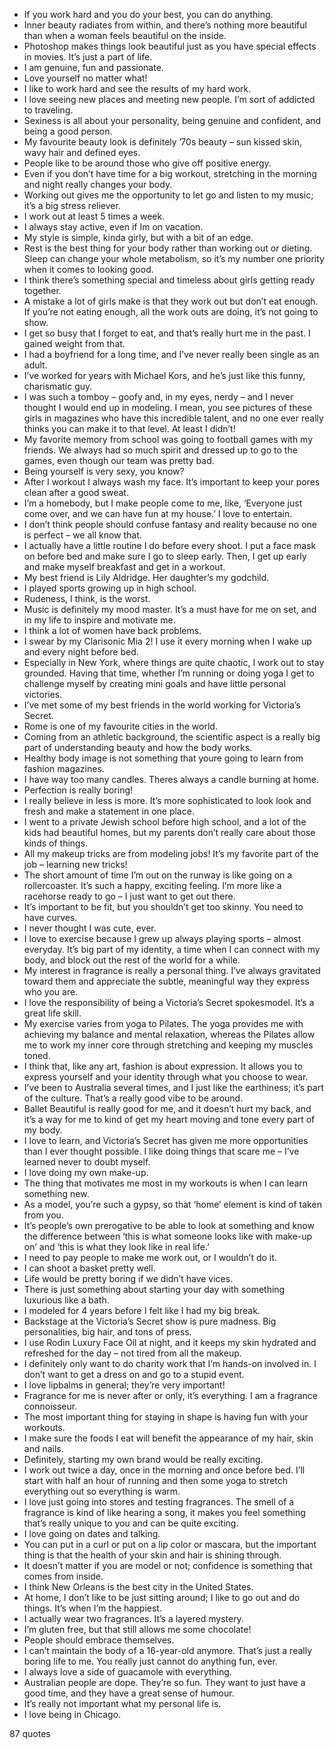  - If you work hard and you do your best, you can do anything.
 - Inner beauty radiates from within, and there’s nothing more beautiful than when a woman feels beautiful on the inside.
 - Photoshop makes things look beautiful just as you have special effects in movies. It’s just a part of life.
 - I am genuine, fun and passionate.
 - Love yourself no matter what!
 - I like to work hard and see the results of my hard work.
 - I love seeing new places and meeting new people. I’m sort of addicted to traveling.
 - Sexiness is all about your personality, being genuine and confident, and being a good person.
 - My favourite beauty look is definitely ’70s beauty – sun kissed skin, wavy hair and defined eyes.
 - People like to be around those who give off positive energy.
 - Even if you don’t have time for a big workout, stretching in the morning and night really changes your body.
 - Working out gives me the opportunity to let go and listen to my music; it’s a big stress reliever.
 - I work out at least 5 times a week.
 - I always stay active, even if Im on vacation.
 - My style is simple, kinda girly, but with a bit of an edge.
 - Rest is the best thing for your body rather than working out or dieting. Sleep can change your whole metabolism, so it’s my number one priority when it comes to looking good.
 - I think there’s something special and timeless about girls getting ready together.
 - A mistake a lot of girls make is that they work out but don’t eat enough. If you’re not eating enough, all the work outs are doing, it’s not going to show.
 - I get so busy that I forget to eat, and that’s really hurt me in the past. I gained weight from that.
 - I had a boyfriend for a long time, and I’ve never really been single as an adult.
 - I’ve worked for years with Michael Kors, and he’s just like this funny, charismatic guy.
 - I was such a tomboy – goofy and, in my eyes, nerdy – and I never thought I would end up in modeling. I mean, you see pictures of these girls in magazines who have this incredible talent, and no one ever really thinks you can make it to that level. At least I didn’t!
 - My favorite memory from school was going to football games with my friends. We always had so much spirit and dressed up to go to the games, even though our team was pretty bad.
 - Being yourself is very sexy, you know?
 - After I workout I always wash my face. It’s important to keep your pores clean after a good sweat.
 - I’m a homebody, but I make people come to me, like, ‘Everyone just come over, and we can have fun at my house.’ I love to entertain.
 - I don’t think people should confuse fantasy and reality because no one is perfect – we all know that.
 - I actually have a little routine I do before every shoot. I put a face mask on before bed and make sure I go to sleep early. Then, I get up early and make myself breakfast and get in a workout.
 - My best friend is Lily Aldridge. Her daughter’s my godchild.
 - I played sports growing up in high school.
 - Rudeness, I think, is the worst.
 - Music is definitely my mood master. It’s a must have for me on set, and in my life to inspire and motivate me.
 - I think a lot of women have back problems.
 - I swear by my Clarisonic Mia 2! I use it every morning when I wake up and every night before bed.
 - Especially in New York, where things are quite chaotic, I work out to stay grounded. Having that time, whether I’m running or doing yoga I get to challenge myself by creating mini goals and have little personal victories.
 - I’ve met some of my best friends in the world working for Victoria’s Secret.
 - Rome is one of my favourite cities in the world.
 - Coming from an athletic background, the scientific aspect is a really big part of understanding beauty and how the body works.
 - Healthy body image is not something that youre going to learn from fashion magazines.
 - I have way too many candles. Theres always a candle burning at home.
 - Perfection is really boring!
 - I really believe in less is more. It’s more sophisticated to look look and fresh and make a statement in one place.
 - I went to a private Jewish school before high school, and a lot of the kids had beautiful homes, but my parents don’t really care about those kinds of things.
 - All my makeup tricks are from modeling jobs! It’s my favorite part of the job – learning new tricks!
 - The short amount of time I’m out on the runway is like going on a rollercoaster. It’s such a happy, exciting feeling. I’m more like a racehorse ready to go – I just want to get out there.
 - It’s important to be fit, but you shouldn’t get too skinny. You need to have curves.
 - I never thought I was cute, ever.
 - I love to exercise because I grew up always playing sports – almost everyday. It’s big part of my identity, a time when I can connect with my body, and block out the rest of the world for a while.
 - My interest in fragrance is really a personal thing. I’ve always gravitated toward them and appreciate the subtle, meaningful way they express who you are.
 - I love the responsibility of being a Victoria’s Secret spokesmodel. It’s a great life skill.
 - My exercise varies from yoga to Pilates. The yoga provides me with achieving my balance and mental relaxation, whereas the Pilates allow me to work my inner core through stretching and keeping my muscles toned.
 - I think that, like any art, fashion is about expression. It allows you to express yourself and your identity through what you choose to wear.
 - I’ve been to Australia several times, and I just like the earthiness; it’s part of the culture. That’s a really good vibe to be around.
 - Ballet Beautiful is really good for me, and it doesn’t hurt my back, and it’s a way for me to kind of get my heart moving and tone every part of my body.
 - I love to learn, and Victoria’s Secret has given me more opportunities than I ever thought possible. I like doing things that scare me – I’ve learned never to doubt myself.
 - I love doing my own make-up.
 - The thing that motivates me most in my workouts is when I can learn something new.
 - As a model, you’re such a gypsy, so that ‘home’ element is kind of taken from you.
 - It’s people’s own prerogative to be able to look at something and know the difference between ‘this is what someone looks like with make-up on’ and ‘this is what they look like in real life.’
 - I need to pay people to make me work out, or I wouldn’t do it.
 - I can shoot a basket pretty well.
 - Life would be pretty boring if we didn’t have vices.
 - There is just something about starting your day with something luxurious like a bath.
 - I modeled for 4 years before I felt like I had my big break.
 - Backstage at the Victoria’s Secret show is pure madness. Big personalities, big hair, and tons of press.
 - I use Rodin Luxury Face Oil at night, and it keeps my skin hydrated and refreshed for the day – not tired from all the makeup.
 - I definitely only want to do charity work that I’m hands-on involved in. I don’t want to get a dress on and go to a stupid event.
 - I love lipbalms in general; they’re very important!
 - Fragrance for me is never after or only, it’s everything. I am a fragrance connoisseur.
 - The most important thing for staying in shape is having fun with your workouts.
 - I make sure the foods I eat will benefit the appearance of my hair, skin and nails.
 - Definitely, starting my own brand would be really exciting.
 - I work out twice a day, once in the morning and once before bed. I’ll start with half an hour of running and then some yoga to stretch everything out so everything is warm.
 - I love just going into stores and testing fragrances. The smell of a fragrance is kind of like hearing a song, it makes you feel something that’s really unique to you and can be quite exciting.
 - I love going on dates and talking.
 - You can put in a curl or put on a lip color or mascara, but the important thing is that the health of your skin and hair is shining through.
 - It doesn’t matter if you are model or not; confidence is something that comes from inside.
 - I think New Orleans is the best city in the United States.
 - At home, I don’t like to be just sitting around; I like to go out and do things. It’s when I’m the happiest.
 - I actually wear two fragrances. It’s a layered mystery.
 - I’m gluten free, but that still allows me some chocolate!
 - People should embrace themselves.
 - I can’t maintain the body of a 16-year-old anymore. That’s just a really boring life to me. You really just cannot do anything fun, ever.
 - I always love a side of guacamole with everything.
 - Australian people are dope. They’re so fun. They want to just have a good time, and they have a great sense of humour.
 - It’s really not important what my personal life is.
 - I love being in Chicago.

87 quotes